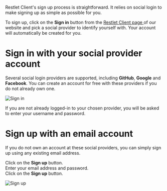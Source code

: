 
Restlet Client's sign up process is straightforward. It relies on social login to make signing up as simple as possible for you.

To sign up, click on the **Sign in** button from the <a href="https://client.restlet.com/" target="_blank">Restlet Client page <i class="fa fa-external-link" aria-hidden="true"></i></a> of our website and pick a social provider to identify yourself with. Your account will automatically be created for you.

# Sign in with your social provider account  

Several social login providers are supported, including **GitHub**, **Google** and **Facebook**. You can create an account for free with these providers if you do not already own one.

![Sign in](images/log-in-pop-up.jpg "Sign in")

If you are not already logged-in to your chosen provider, you will be asked to enter your username and password.

# Sign up with an email account

If you do not own an account at these social providers, you can simply sign up using any existing email address.

Click on the **Sign up** button.  
Enter your email address and password.  
Click on the **Sign up** button.

![Sign up](images/sign-up-pop-up.jpg "Sign up")
